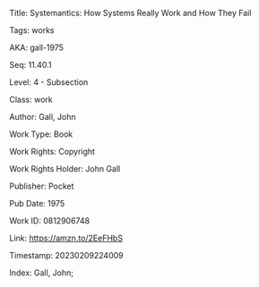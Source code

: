 Title:  Systemantics: How Systems Really Work and How They Fail

Tags:   works

AKA:    gall-1975

Seq:    11.40.1

Level:  4 - Subsection

Class:  work

Author: Gall, John

Work Type: Book

Work Rights: Copyright

Work Rights Holder: John Gall

Publisher: Pocket

Pub Date: 1975

Work ID: 0812906748

Link:   https://amzn.to/2EeFHbS

Timestamp: 20230209224009

Index:  Gall, John; 
